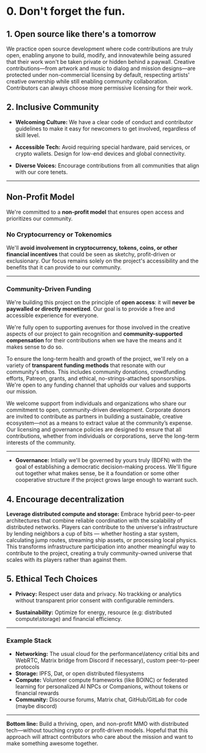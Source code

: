 # 0. Don't forget the fun.

## 1. Open source like there's a tomorrow

We practice open source development where code contributions are truly open, enabling anyone to build, modify, and innovatewhile being assured that their work won't be taken private or hidden behind a paywall. Creative contributions—from artwork and music to dialog and mission designs—are protected under non-commercial licensing by default, respecting artists' creative ownership while still enabling community collaboration. Contributors can always choose more permissive licensing for their work.

## 2. **Inclusive Community**

- **Welcoming Culture:** We have a clear code of conduct and contributor guidelines to make it easy for newcomers to get involved, regardless of skill level.

- **Accessible Tech:** Avoid requiring special hardware, paid services, or crypto wallets. Design for low-end devices and global connectivity.
- **Diverse Voices:** Encourage contributions from all communities that align with our core tenets.

---

## Non-Profit Model

We're committed to a **non-profit model** that ensures open access and prioritizes our community.

### No Cryptocurrency or Tokenomics

We'll **avoid involvement in cryptocurrency, tokens, coins, or other financial incentives** that could be seen as sketchy, profit-driven or exclusionary. Our focus remains solely on the project's accessibility and the benefits that it can provide to our community.

---

### Community-Driven Funding

We're building this project on the principle of **open access**: it will **never be paywalled or directly monetized**. Our goal is to provide a free and accessible experience for everyone.

We're fully open to supporting avenues for those involved in the creative aspects of our project to gain recognition and **community-supported compensation** for their contributions when we have the means and it makes sense to do so.

To ensure the long-term health and growth of the project, we'll rely on a variety of **transparent funding methods** that resonate with our community's ethos. This includes community donations, crowdfunding efforts, Patreon, grants, and ethical, no-strings-attached sponsorships. We're open to any funding channel that upholds our values and supports our mission.

We welcome support from individuals and organizations who share our commitment to open, community-driven development. Corporate donors are invited to contribute as partners in building a sustainable, creative ecosystem—not as a means to extract value at the community’s expense. Our licensing and governance policies are designed to ensure that all contributions, whether from individuals or corporations, serve the long-term interests of the community.

---

- **Governance:** Intially we'll be governed by yours truly (BDFN) with the goal of establishing a democratic decision-making process. We'll figure out together what makes sense, be it a foundation or some other cooperative structure if the project grows large enough to warrant such.

## 4. **Encourage decentralization**

**Leverage distributed compute and storage:** Embrace hybrid peer-to-peer architectures that combine reliable coordination with the scalability of distributed networks. Players can contribute to the universe's infrastructure by lending neighbors a cup of bits — whether hosting a star system, calculating jump routes, streaming ship assets, or processing local physics. This transforms infrastructure participation into another meaningful way to contribute to the project, creating a truly community-owned universe that scales with its players rather than against them.

## 5. **Ethical Tech Choices**

- **Privacy:** Respect user data and privacy. No trackking or analytics without transparent prior consent with configurable reminders.

- **Sustainability:** Optimize for energy, resource (e.g: distributed compute\storage) and financial efficiency.

---

### Example Stack

- **Networking:** The usual cloud for the performance\latency critial bits and WebRTC, Matrix bridge from Discord if necessary), custom peer-to-peer protocols
- **Storage:** IPFS, Dat, or open distributed filesystems
- **Compute:** Volunteer compute frameworks (like BOINC) or federated learning for personalized AI NPCs or Companions, without tokens or financial rewards
- **Community:** Discourse forums, Matrix chat, GitHub/GitLab for code (maybe discord)

---

**Bottom line:**
Build a thriving, open, and non-profit MMO with distributed tech—without touching crypto or profit-driven models. Hopeful that this approach will attract contributors who care about the mission and want to make something awesome together.

